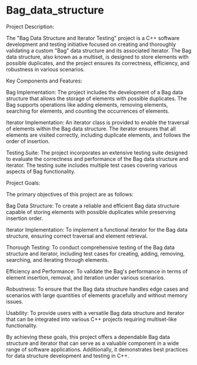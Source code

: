 # Bag_data_structure
Project Description:

The "Bag Data Structure and Iterator Testing" project is a C++ software development and testing initiative focused on creating and thoroughly validating a custom "Bag" data structure and its associated iterator. The Bag data structure, also known as a multiset, is designed to store elements with possible duplicates, and the project ensures its correctness, efficiency, and robustness in various scenarios.

Key Components and Features:

Bag Implementation: The project includes the development of a Bag data structure that allows the storage of elements with possible duplicates. The Bag supports operations like adding elements, removing elements, searching for elements, and counting the occurrences of elements.

Iterator Implementation: An iterator class is provided to enable the traversal of elements within the Bag data structure. The iterator ensures that all elements are visited correctly, including duplicate elements, and follows the order of insertion.

Testing Suite: The project incorporates an extensive testing suite designed to evaluate the correctness and performance of the Bag data structure and iterator. The testing suite includes multiple test cases covering various aspects of Bag functionality.

Project Goals:

The primary objectives of this project are as follows:

Bag Data Structure: To create a reliable and efficient Bag data structure capable of storing elements with possible duplicates while preserving insertion order.

Iterator Implementation: To implement a functional iterator for the Bag data structure, ensuring correct traversal and element retrieval.

Thorough Testing: To conduct comprehensive testing of the Bag data structure and iterator, including test cases for creating, adding, removing, searching, and iterating through elements.

Efficiency and Performance: To validate the Bag's performance in terms of element insertion, removal, and iteration under various scenarios.

Robustness: To ensure that the Bag data structure handles edge cases and scenarios with large quantities of elements gracefully and without memory issues.

Usability: To provide users with a versatile Bag data structure and iterator that can be integrated into various C++ projects requiring multiset-like functionality.

By achieving these goals, this project offers a dependable Bag data structure and iterator that can serve as a valuable component in a wide range of software applications. Additionally, it demonstrates best practices for data structure development and testing in C++.




